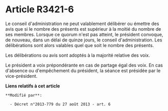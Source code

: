 # Article R3421-6

Le conseil d'administration ne peut valablement délibérer ou émettre des avis que si le nombre des présents est supérieur à
la moitié du nombre de ses membres. Lorsque ce quorum n'est pas atteint, le président convoque, de nouveau, dans un délai de
quinze jours, le conseil d'administration. Les délibérations sont alors valables quel que soit le nombre des présents.

Les délibérations ou avis sont adoptés à la majorité relative des voix.

Le président a voix prépondérante en cas de partage égal des voix. En cas d'absence ou d'empêchement du président, la séance
est présidée par le vice-président.

**Liens relatifs à cet article**

	**Modifié par**:

	  - Décret n°2013-779 du 27 août 2013 - art. 6
